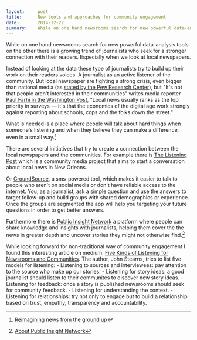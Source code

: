 ```yaml
---
layout:     post
title:      New tools and approaches for community engagement
date:       2014-12-22
summary:    While on one hand newsrooms search for new powerful data-analysis tools on the other there is a growing trend of journalists who seek for a stronger connection with their readers. Especially when we look at local newspapers 
---
```


While on one hand newsrooms search for new powerful data-analysis tools on the other there is a growing trend of journalists who seek for a stronger connection with their readers. Especially when we look at local newspapers.

Instead of looking at the data these type of journalists try to build up their work on their readers voices. A journalist as an active listener of the community. But local newspaper are fighting a strong crisis, even bigger than national media (as [stated by the Pew Research Center](http://www.journalism.org/packages/state-of-the-news-media-2014/)), but "It's not that people aren't interested in their communities" writes media reporter [Paul Farhi in the Washington Post](http://www.washingtonpost.com/lifestyle/style/charting-the-years-long-decline-of-local-news-reporting/2014/03/26/977bf088-b457-11e3-b899-20667de76985_story.html), "Local news usually ranks as the top priority in surveys  — it's that the economics of the digital age work strongly against reporting about schools, cops and the folks down the street."

What is needed is a place where people will talk about hard things when someone's listening and when they believe they can make a difference, even in a small way.[^1]

There are several initiatives that try to create a connection between the local newspapers and the communities. For example there is [The Listening Post](http://listeningpostnola.tumblr.com/About%20Listening%20Post%20NOLA) which is a community media  project that aims to start a conversation about local news in New Orleans. 

Or [GroundSource](http://beta.groundsourcing.com/), a sms-powered tool, which makes it easier to talk to people who aren't on social media or don't have reliable access to the internet. You, as a journalist, ask a simple question and use the answers to target follow-up and build groups with shared demographics or experience. Once the groups are segmented the app will help you targeting your future questions in order to get better answers.

Furthermore there is [Public Insight Network](https://www.publicinsightnetwork.org/) a platform where people can share knowledge and insights with journalists, helping them cover the the news in greater depth and uncover stories they might not otherwise find.[^2]

While looking forward for non-traditional way of community engagement I found this interesting article on medium: [Five Kinds of Listening for Newsrooms and Communities](https://medium.com/the-local-news-lab/five-kinds-of-listening-for-newsrooms-and-communities-67c373c25df8). The author, John Stearns, tries to list five models for listening:
    - Listening to sources and interviewees: pay attention to the source who make up our stories.
    - Listening for story ideas: a good journalist should listen to their communites to discover new story ideas.
    - Listening for feedback: once a story is published newsrooms should seek for community feedback.
    - Listening for understanding the context.
    - Listening for relationships: try not only to engage but to  build a relationship based on trust, empathy, transparency and accountability.


[^1]: [Reimagining news from the ground up](https://medium.com/@andrewhaeg/reimagining-news-from-the-ground-up-c05851b15553)
[^2]: [About Public Insight Network](https://www.publicinsightnetwork.org/about/)
